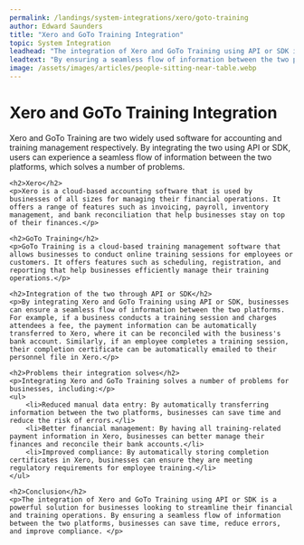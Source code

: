 ```yaml
---
permalink: /landings/system-integrations/xero/goto-training
author: Edward Saunders
title: "Xero and GoTo Training Integration"
topic: System Integration
leadhead: "The integration of Xero and GoTo Training using API or SDK is a powerful solution for businesses looking to streamline their financial and training operations"
leadtext: "By ensuring a seamless flow of information between the two platforms, businesses can save time, reduce errors, and improve compliance."
image: /assets/images/articles/people-sitting-near-table.webp
---
```

<div class="arttext">	<h1>Xero and GoTo Training Integration</h1>
	<p>Xero and GoTo Training are two widely used software for accounting and training management respectively. By integrating the two using API or SDK, users can experience a seamless flow of information between the two platforms, which solves a number of problems.</p>

	<h2>Xero</h2>
	<p>Xero is a cloud-based accounting software that is used by businesses of all sizes for managing their financial operations. It offers a range of features such as invoicing, payroll, inventory management, and bank reconciliation that help businesses stay on top of their finances.</p>

	<h2>GoTo Training</h2>
	<p>GoTo Training is a cloud-based training management software that allows businesses to conduct online training sessions for employees or customers. It offers features such as scheduling, registration, and reporting that help businesses efficiently manage their training operations.</p>

	<h2>Integration of the two through API or SDK</h2>
	<p>By integrating Xero and GoTo Training using API or SDK, businesses can ensure a seamless flow of information between the two platforms. For example, if a business conducts a training session and charges attendees a fee, the payment information can be automatically transferred to Xero, where it can be reconciled with the business's bank account. Similarly, if an employee completes a training session, their completion certificate can be automatically emailed to their personnel file in Xero.</p>

	<h2>Problems their integration solves</h2>
	<p>Integrating Xero and GoTo Training solves a number of problems for businesses, including:</p>
	<ul>
		<li>Reduced manual data entry: By automatically transferring information between the two platforms, businesses can save time and reduce the risk of errors.</li>
		<li>Better financial management: By having all training-related payment information in Xero, businesses can better manage their finances and reconcile their bank accounts.</li>
		<li>Improved compliance: By automatically storing completion certificates in Xero, businesses can ensure they are meeting regulatory requirements for employee training.</li>
	</ul>

	<h2>Conclusion</h2>
	<p>The integration of Xero and GoTo Training using API or SDK is a powerful solution for businesses looking to streamline their financial and training operations. By ensuring a seamless flow of information between the two platforms, businesses can save time, reduce errors, and improve compliance. </p>
</div>
